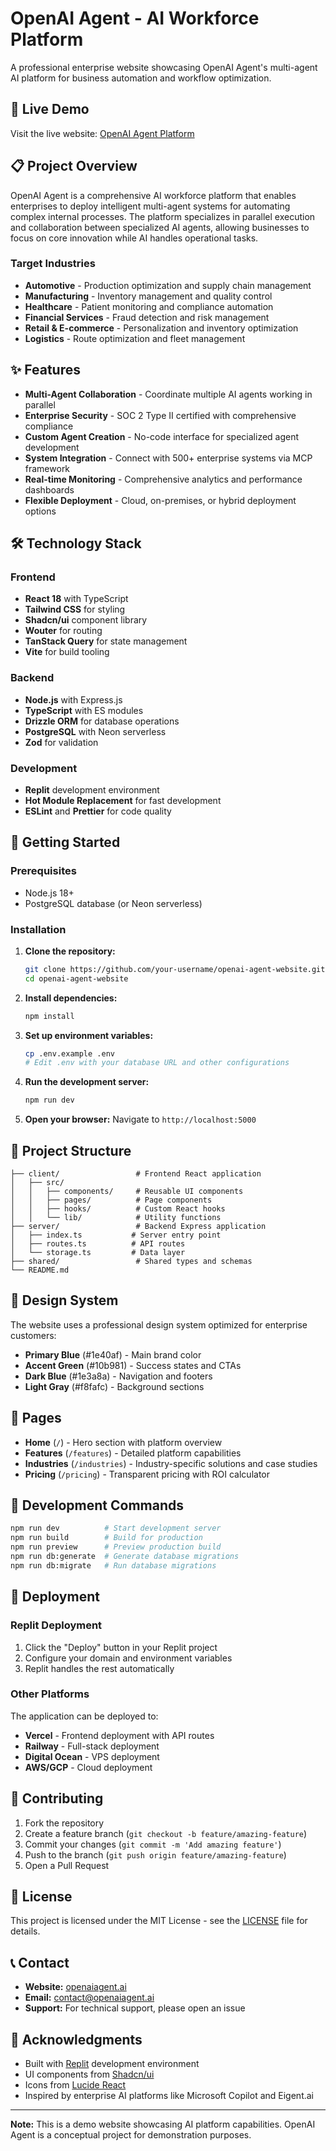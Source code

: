 # OpenAI Agent - AI Workforce Platform

A professional enterprise website showcasing OpenAI Agent's multi-agent AI platform for business automation and workflow optimization.

## 🚀 Live Demo

Visit the live website: [OpenAI Agent Platform](https://openaiagent.ai)

## 📋 Project Overview

OpenAI Agent is a comprehensive AI workforce platform that enables enterprises to deploy intelligent multi-agent systems for automating complex internal processes. The platform specializes in parallel execution and collaboration between specialized AI agents, allowing businesses to focus on core innovation while AI handles operational tasks.

### Target Industries
- **Automotive** - Production optimization and supply chain management
- **Manufacturing** - Inventory management and quality control
- **Healthcare** - Patient monitoring and compliance automation
- **Financial Services** - Fraud detection and risk management
- **Retail & E-commerce** - Personalization and inventory optimization
- **Logistics** - Route optimization and fleet management

## ✨ Features

- **Multi-Agent Collaboration** - Coordinate multiple AI agents working in parallel
- **Enterprise Security** - SOC 2 Type II certified with comprehensive compliance
- **Custom Agent Creation** - No-code interface for specialized agent development
- **System Integration** - Connect with 500+ enterprise systems via MCP framework
- **Real-time Monitoring** - Comprehensive analytics and performance dashboards
- **Flexible Deployment** - Cloud, on-premises, or hybrid deployment options

## 🛠 Technology Stack

### Frontend
- **React 18** with TypeScript
- **Tailwind CSS** for styling
- **Shadcn/ui** component library
- **Wouter** for routing
- **TanStack Query** for state management
- **Vite** for build tooling

### Backend
- **Node.js** with Express.js
- **TypeScript** with ES modules
- **Drizzle ORM** for database operations
- **PostgreSQL** with Neon serverless
- **Zod** for validation

### Development
- **Replit** development environment
- **Hot Module Replacement** for fast development
- **ESLint** and **Prettier** for code quality

## 🚀 Getting Started

### Prerequisites
- Node.js 18+ 
- PostgreSQL database (or Neon serverless)

### Installation

1. **Clone the repository:**
   ```bash
   git clone https://github.com/your-username/openai-agent-website.git
   cd openai-agent-website
   ```

2. **Install dependencies:**
   ```bash
   npm install
   ```

3. **Set up environment variables:**
   ```bash
   cp .env.example .env
   # Edit .env with your database URL and other configurations
   ```

4. **Run the development server:**
   ```bash
   npm run dev
   ```

5. **Open your browser:**
   Navigate to `http://localhost:5000`

## 📁 Project Structure

```
├── client/                 # Frontend React application
│   ├── src/
│   │   ├── components/     # Reusable UI components
│   │   ├── pages/          # Page components
│   │   ├── hooks/          # Custom React hooks
│   │   └── lib/            # Utility functions
├── server/                 # Backend Express application
│   ├── index.ts           # Server entry point
│   ├── routes.ts          # API routes
│   └── storage.ts         # Data layer
├── shared/                 # Shared types and schemas
└── README.md
```

## 🎨 Design System

The website uses a professional design system optimized for enterprise customers:

- **Primary Blue** (#1e40af) - Main brand color
- **Accent Green** (#10b981) - Success states and CTAs
- **Dark Blue** (#1e3a8a) - Navigation and footers
- **Light Gray** (#f8fafc) - Background sections

## 📱 Pages

- **Home** (`/`) - Hero section with platform overview
- **Features** (`/features`) - Detailed platform capabilities
- **Industries** (`/industries`) - Industry-specific solutions and case studies
- **Pricing** (`/pricing`) - Transparent pricing with ROI calculator

## 🔧 Development Commands

```bash
npm run dev          # Start development server
npm run build        # Build for production
npm run preview      # Preview production build
npm run db:generate  # Generate database migrations
npm run db:migrate   # Run database migrations
```

## 🚀 Deployment

### Replit Deployment
1. Click the "Deploy" button in your Replit project
2. Configure your domain and environment variables
3. Replit handles the rest automatically

### Other Platforms
The application can be deployed to:
- **Vercel** - Frontend deployment with API routes
- **Railway** - Full-stack deployment
- **Digital Ocean** - VPS deployment
- **AWS/GCP** - Cloud deployment

## 🤝 Contributing

1. Fork the repository
2. Create a feature branch (`git checkout -b feature/amazing-feature`)
3. Commit your changes (`git commit -m 'Add amazing feature'`)
4. Push to the branch (`git push origin feature/amazing-feature`)
5. Open a Pull Request

## 📄 License

This project is licensed under the MIT License - see the [LICENSE](LICENSE) file for details.

## 📞 Contact

- **Website:** [openaiagent.ai](https://openaiagent.ai)
- **Email:** contact@openaiagent.ai
- **Support:** For technical support, please open an issue

## 🙏 Acknowledgments

- Built with [Replit](https://replit.com) development environment
- UI components from [Shadcn/ui](https://ui.shadcn.com)
- Icons from [Lucide React](https://lucide.dev)
- Inspired by enterprise AI platforms like Microsoft Copilot and Eigent.ai

---

**Note:** This is a demo website showcasing AI platform capabilities. OpenAI Agent is a conceptual project for demonstration purposes.